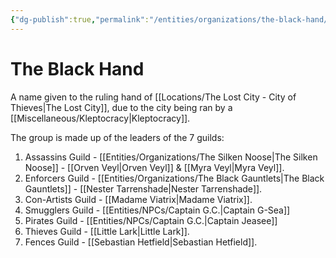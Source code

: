 ```yaml
---
{"dg-publish":true,"permalink":"/entities/organizations/the-black-hand/","tags":["Organization","NPC"]}
---
```


# The Black Hand
A name given to the ruling hand of [[Locations/The Lost City - City of Thieves\|The Lost City]], due to the city being ran by a [[Miscellaneous/Kleptocracy\|Kleptocracy]].

The group is made up of the leaders of the 7 guilds:
1. Assassins Guild - [[Entities/Organizations/The Silken Noose\|The Silken Noose]] - [[Orven Veyl\|Orven Veyl]] & [[Myra Veyl\|Myra Veyl]].
2. Enforcers Guild - [[Entities/Organizations/The Black Gauntlets\|The Black Gauntlets]] - [[Nester Tarrenshade\|Nester Tarrenshade]].
3. Con-Artists Guild - [[Madame Viatrix\|Madame Viatrix]].
4. Smugglers Guild - [[Entities/NPCs/Captain G.C.\|Captain G-Sea]]
5. Pirates Guild - [[Entities/NPCs/Captain G.C.\|Captain Jeasee]]
6. Thieves Guild - [[Little Lark\|Little Lark]].
7. Fences Guild - [[Sebastian Hetfield\|Sebastian Hetfield]].

